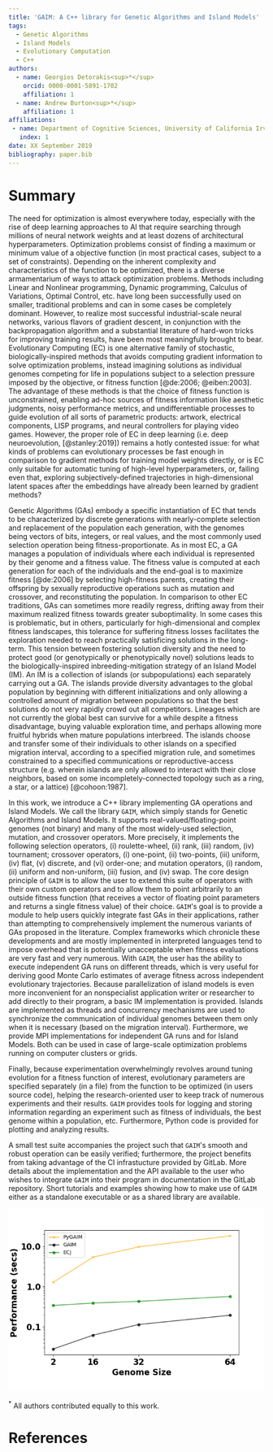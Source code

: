 ```yaml
---
title: 'GAIM: A C++ library for Genetic Algorithms and Island Models'
tags:
  - Genetic Algorithms
  - Island Models
  - Evolutionary Computation
  - C++
authors:
  - name: Georgios Detorakis<sup>*</sup>
    orcid: 0000-0001-5891-1702
    affiliation: 1 
  - name: Andrew Burton<sup>*</sup>
    affiliation: 1
affiliations:
 - name: Department of Cognitive Sciences, University of California Irvine, Irvine, USA.
   index: 1
date: XX September 2019
bibliography: paper.bib
---
```


# Summary

The need for optimization is almost everywhere today, especially with the rise of 
deep learning approaches to AI that require searching through millions of
neural network weights and at least dozens of architectural hyperparameters.
Optimization problems consist of finding a maximum or minimum value of a
objective function (in most practical cases, subject to a set of constraints).
Depending on the inherent complexity and characteristics of the function to be
optimized, there is a diverse armamentarium of ways to attack optimization
problems. Methods including Linear and Nonlinear programming, Dynamic
programming, Calculus of Variations, Optimal Control, etc. have long been
successfully used on smaller, traditional problems and can in some cases be
completely dominant. However, to realize most successful industrial-scale
neural networks, various flavors of gradient descent, in conjunction with the
backpropagation algorithm and a substantial literature of hard-won tricks for
improving training results, have been most meaningfully brought to bear.
Evolutionary Computing (EC) is one alternative family of stochastic,
biologically-inspired methods that avoids computing gradient information to
solve optimization problems, instead imagining solutions as individual genomes
competing for life in populations subject to a selection pressure imposed by
the objective, or fitness function [@de:2006; @eiben:2003]. The advantage of
these methods is that the choice of fitness function is unconstrained, enabling
ad-hoc sources of fitness information like aesthetic judgments, noisy
performance metrics, and undifferentiable processes to guide evolution of all
sorts of parametric products: artwork, electrical components, LISP programs,
and neural controllers for playing video games. However, the proper role of EC
in deep learning (i.e. deep neuroevolution, [@stanley:2019]) remains a hotly
contested issue:
for what kinds of problems can evolutionary processes be fast enough in
comparison to gradient methods for training model weights directly, or is
EC only suitable for automatic tuning of high-level hyperparameters, or,
failing even that, exploring subjectively-defined trajectories in
high-dimensional latent spaces after the embeddings have already been
learned by gradient methods?

Genetic Algorithms (GAs) embody a specific instantiation of EC that tends to be
characterized by discrete generations with nearly-complete selection and
replacement of the population each generation, with the genomes being vectors
of bits, integers, or real values, and the most commonly used selection
operation being fitness-proportionate. As in most EC, a GA manages a population
of individuals where each individual is represented by their genome and a
fitness value. The fitness value is computed at each generation for each of the
individuals and the end-goal is to maximize fitness [@de:2006] by selecting
high-fitness parents, creating their offspring by sexually reproductive
operations such as mutation and crossover, and reconstituting the population.
In comparison to other EC traditions, GAs can sometimes more readily regress,
drifting away from their maximum realized fitness towards greater
suboptimality. In some cases this is problematic, but in others, particularly
for high-dimensional and complex fitness landscapes, this tolerance for
suffering fitness losses facilitates the exploration needed to reach
practically satisficing solutions in the long-term. This tension between
fostering solution diversity and the need to protect good (or genotypically
or phenotypically novel) solutions leads to the biologically-inspired
inbreeding-mitigation strategy of an Island Model (IM). An IM is a
collection of islands (or subpopulations) each separately carrying out a
GA. The islands provide diversity advantages to the global population by
beginning with different initializations and only allowing a controlled
amount of migration between populations so that the best solutions do not
very rapidly crowd out all competitors. Lineages which are not currently
the global best can survive for a while despite a fitness disadvantage,
buying valuable exploration time, and perhaps allowing more fruitful
hybrids when mature populations interbreed. The islands choose and transfer
some of their individuals to other islands on a specified migration
interval, according to a specified migration rule, and sometimes
constrained to a specified communications or reproductive-access structure
(e.g. wherein islands are only allowed to interact with their close
neighbors, based on some incompletely-connected topology such as a ring, a
star, or a lattice) [@cohoon:1987]. 

In this work, we introduce a C++ library implementing GA operations and Island
Models.  We call the library `GAIM`, which simply stands for Genetic Algorithms
and Island Models.  It supports real-valued/floating-point genomes (not binary)
and many of the most widely-used selection,
mutation, and crossover operators. More precisely, it implements the following
selection operators, (i) roulette-wheel, (ii) rank, (iii) random, (iv)
tournament; crossover operators, (i) one-point, (ii) two-points, (iii) uniform,
(iv) flat, (v) discrete, and (vi) order-one; and mutation operators, (i)
random, (ii) uniform and non-uniform, (iii) fusion, and (iv) swap. The core
design principle of `GAIM` is to allow the user to extend this suite of
operators with their own custom operators and to allow them to point arbitrarily
to an outside fitness function (that receives a vector of floating point
parameters and returns a single fitness value) of their choice. `GAIM`'s goal is
to provide a module to help users quickly integrate fast GAs in their
applications, rather than attempting to comprehensively implement the numerous
variants of GAs proposed in the literature. Complex frameworks which chronicle
these developments and are mostly implemented in interpreted languages tend to
impose overhead that is potentially unacceptable when fitness evaluations are
very fast and very numerous. With `GAIM`, the user has the ability to execute
independent GA runs on different threads, which is very useful for deriving
good Monte Carlo estimates of average fitness across independent evolutionary
trajectories. Because parallelization of island models is even more
inconvenient for an nonspecialist application writer or researcher to add
directly to their program, a basic IM implementation is provided. Islands are
implemented as threads and concurrency mechanisms are used to synchronize the
communication of individual genomes between them only when it is necessary
(based on the migration interval). Furthermore, we provide MPI implementations
for independent GA runs and for Island Models. Both can be used in case of 
large-scale optimization problems running on computer clusters or grids. 

Finally, because experimentation overwhelmingly revolves around tuning
evolution for a fitness function of interest, evolutionary parameters are
specified separately (in a file) from the function to be optimized (in users
source code), helping the research-oriented user to keep track of numerous experiments
and their results. `GAIM` provides tools for logging and storing information
regarding an experiment such as fitness of individuals, the best genome within
a population, etc. Furthermore, Python code is provided for plotting and
analyzing results. 

A small test suite accompanies the project such that `GAIM`'s smooth and robust
operation can be easily verified; furthermore, the project benefits from taking
advantage of the CI infrastucture provided by GitLab. More details about the
implementation and the API available to the user who wishes to integrate `GAIM`
into their program in documentation in the GitLab repository.
Short tutorials and examples showing how to make use of `GAIM` either as a
standalone executable or as a shared library are available.


![Performance](performance.png)

<sup>*</sup> All authors contributed equally to this work.

# References
